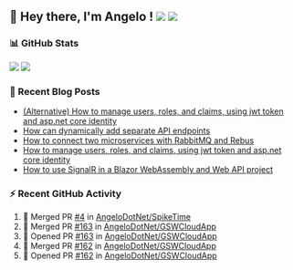 ## 👋 Hey there, I'm Angelo ! ![](https://img.shields.io/badge/Intel-Core_i5_12th-0071C5?style=for-the-badge&logo=intel&logoColor=white) <a href="https://www.buymeacoffee.com/angelodotnet" target="_blank"><img src="https://img.shields.io/badge/Buy%20Me%20A%20Coffee-FFDD00.svg?style=for-the-badge&logo=Buy-Me-A-Coffee&logoColor=black"></a>

### 📊 GitHub Stats
![](https://github-readme-stats.vercel.app/api?username=angelodotnet&theme=dracula&show_icons=true&hide_border=true&count_private=true)
![](https://github-readme-streak-stats.herokuapp.com/?user=angelodotnet&theme=dracula&hide_border=true)

<!--
![](http://github-profile-summary-cards.vercel.app/api/cards/profile-details?username=angelodotnet&theme=darcula)
![](http://github-profile-summary-cards.vercel.app/api/cards/repos-per-language?username=angelodotnet&theme=dracula)
![](http://github-profile-summary-cards.vercel.app/api/cards/most-commit-language?username=angelodotnet&theme=dracula)
![](http://github-profile-summary-cards.vercel.app/api/cards/stats?username=angelodotnet&theme=dracula)
![](http://github-profile-summary-cards.vercel.app/api/cards/productive-time?username=angelodotnet&theme=dracula&utcOffset=8)
-->

### 📝 Recent Blog Posts  
<!-- BLOG-POST-LIST:START -->
- [&lpar;Alternative&rpar; How to manage users, roles, and claims, using jwt token and asp.net core identity](https://dev.to/angelodotnet/alternative-how-to-manage-users-roles-and-claims-using-jwt-token-and-aspnet-core-identity-c0i)
- [How can dynamically add separate API endpoints](https://dev.to/angelodotnet/how-can-dynamically-add-separate-api-endpoints-4h56)
- [How to connect two microservices with RabbitMQ and Rebus](https://dev.to/angelodotnet/how-to-connect-two-microservices-with-rabbitmq-and-rebus-278)
- [How to manage users, roles, and claims, using jwt token and asp.net core identity](https://dev.to/angelodotnet/how-to-manage-roles-permissions-and-more-using-jwt-token-and-aspnet-core-identity-11k0)
- [How to use SignalR in a Blazor WebAssembly and Web API project](https://dev.to/angelodotnet/how-to-use-signalr-in-a-blazor-webassembly-and-web-api-project-27cp)
<!-- BLOG-POST-LIST:END -->

### ⚡ Recent GitHub Activity

<!--START_SECTION:activity-->
1. 🎉 Merged PR [#4](https://github.com/AngeloDotNet/SpikeTime/pull/4) in [AngeloDotNet/SpikeTime](https://github.com/AngeloDotNet/SpikeTime)
2. 🎉 Merged PR [#163](https://github.com/AngeloDotNet/GSWCloudApp/pull/163) in [AngeloDotNet/GSWCloudApp](https://github.com/AngeloDotNet/GSWCloudApp)
3. 💪 Opened PR [#163](https://github.com/AngeloDotNet/GSWCloudApp/pull/163) in [AngeloDotNet/GSWCloudApp](https://github.com/AngeloDotNet/GSWCloudApp)
4. 🎉 Merged PR [#162](https://github.com/AngeloDotNet/GSWCloudApp/pull/162) in [AngeloDotNet/GSWCloudApp](https://github.com/AngeloDotNet/GSWCloudApp)
5. 💪 Opened PR [#162](https://github.com/AngeloDotNet/GSWCloudApp/pull/162) in [AngeloDotNet/GSWCloudApp](https://github.com/AngeloDotNet/GSWCloudApp)
<!--END_SECTION:activity-->
